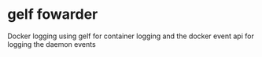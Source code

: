 # gelf fowarder
Docker logging using gelf for container logging and
the docker event api for logging the daemon events
